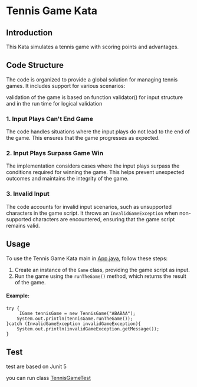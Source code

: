 # Tennis Game Kata

## Introduction

This Kata simulates a tennis game with scoring points and advantages.

## Code Structure

The code is organized to provide a global solution for managing tennis games. It includes support for various scenarios:

validation of the game is based on function validator() for input structure and in the run time for logical validation

### 1. Input Plays Can't End Game

The code handles situations where the input plays do not lead to the end of the game. This ensures that the game progresses as expected.

### 2. Input Plays Surpass Game Win

The implementation considers cases where the input plays surpass the conditions required for winning the game. This helps prevent unexpected outcomes and maintains the integrity of the game.

### 3. Invalid Input

The code accounts for invalid input scenarios, such as unsupported characters in the game script. It throws an `InvalidGameException` when non-supported characters are encountered, ensuring that the game script remains valid.

## Usage

To use the Tennis Game Kata main in [App.java](src/main/java/org/example/App.java), follow these steps:

1. Create an instance of the `Game` class, providing the game script as input.
2. Run the game using the `runTheGame()` method, which returns the result of the game.


#### Example:

```
try {
     IGame tennisGame = new TennisGame("ABABAA");
    System.out.println(tennisGame.runTheGame());
}catch (InvalidGameException invalidGameException){
    System.out.println(invalidGameException.getMessage());
}
```

## Test

test are based on Junit 5 

you can run class [TennisGameTest](src/test/java/org/example/TennisGameTest.java)

